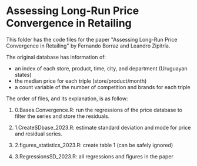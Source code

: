 # Assessing Long-Run Price Convergence in Retailing

This folder has the code files for the paper "Assessing Long-Run Price Convergence in Retailing" by Fernando Borraz and Leandro Zipitría.

The original database has information of:

- an index of each store, product, time, city, and department (Uruguayan states)
- the median price for each triple (store/product/month)
- a count variable of the number of competition and brands for each triple


The order of files, and its explanation, is as follow:

1) 0.Bases.Convergence.R: run the regressions of the price database to filter the series and store the residuals. 

2) 1.CreateSDbase_2023.R: estimate standard deviation and mode for price and residual series.

3) 2.figures_statistics_2023.R: create table 1 (can be safely ignored) 

4) 3.RegressionsSD_2023.R: all regressions and figures in the paper